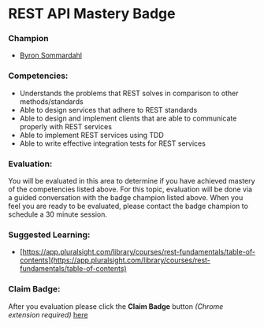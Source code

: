 # REST API Mastery Badge

### Champion

- [Byron Sommardahl](mailto:byron@acklenavenue.com)

### Competencies:

- Understands the problems that REST solves in comparison to other methods/standards 
- Able to design services that adhere to REST standards
- Able to design and implement clients that are able to communicate properly with REST services
- Able to implement REST services using TDD
- Able to write effective integration tests for REST services

### Evaluation:

You will be evaluated in this area to determine if you have achieved mastery
of the competencies listed above. For this topic, evaluation will be 
done via a guided conversation with the badge champion listed above. 
When you feel you are ready to be evaluated, please contact the badge champion 
to schedule a 30 minute session.

### Suggested Learning:
- [https://app.pluralsight.com/library/courses/rest-fundamentals/table-of-contents](https://app.pluralsight.com/library/courses/rest-fundamentals/table-of-contents)
### Claim Badge:
After you evaluation please click the **Claim Badge** button *(Chrome extension required)* [here](https://acklenavenue.badgr.com/public/badges/Sq10HOgGS1SJUrqjVHvIwQ)
